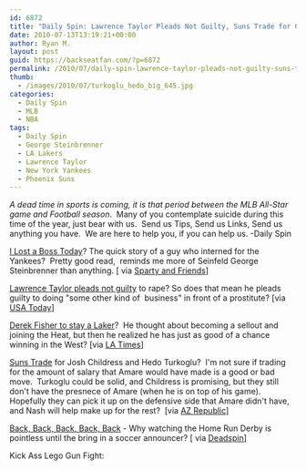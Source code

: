 ```yaml
---
id: 6872
title: "Daily Spin: Lawrence Taylor Pleads Not Guilty, Suns Trade for Childress and Turkoglu, Kick Ass Lego Gun Fight"
date: 2010-07-13T13:19:21+00:00
author: Ryan M.
layout: post
guid: https://backseatfan.com/?p=6872
permalink: /2010/07/daily-spin-lawrence-taylor-pleads-not-guilty-suns-trade-for-childress-and-turkoglu-kick-ass-lego-gun-fight/
thumb:
  - /images/2010/07/turkoglu_hedo_big_645.jpg
categories:
  - Daily Spin
  - MLB
  - NBA
tags:
  - Daily Spin
  - George Steinbrenner
  - LA Lakers
  - Lawrence Taylor
  - New York Yankees
  - Phoenix Suns
---
```


<div class="entry">
  <p>
    <em>A dead time in sports is coming, it is that period between the MLB All-Star game and Football season</em>.  Many of you contemplate suicide during this time of the year, just bear with us.  Send us Tips, Send us Links, Send us anything you have.  We are here to help you, if you can help us. -Daily Spin
  </p>

  <p>
    <a href="http://www.spartyandfriends.com/2010/07/13/sports-has-lost-its-best-owner/">I Lost a Boss Today</a>? The quick story of a guy who interned for the Yankees?  Pretty good read,  reminds me more of Seinfeld George Steinbrenner than anything. [ via <a href="http://www.spartyandfriends.com/2010/07/13/sports-has-lost-its-best-owner/">Sparty and Friends</a>]
  </p>

  <p>
    <a href="http://www.usatoday.com/sports/football/nfl/2010-07-13-lawrence-taylor-plea_N.htm">Lawrence Taylor pleads not guilty</a> to rape? So does that mean he pleads guilty to doing "some other kind of  business" in front of a prostitute? [via <a href="http://www.usatoday.com/sports/football/nfl/2010-07-13-lawrence-taylor-plea_N.htm">USA Today</a>]
  </p>

  <p>
    <a href="http://www.latimes.com/sports/la-sp-0713-lakers-derek-fisher-20100713,0,6291393.story">Derek Fisher to stay a Laker</a>?  He thought about becoming a sellout and joining the Heat, but then he realized he has just as good of a chance winning in the West? [via <a href="http://www.latimes.com/sports/la-sp-0713-lakers-derek-fisher-20100713,0,6291393.story">LA Times</a>]
  </p>

  <p>
    <a href="http://www.azcentral.com/sports/suns/articles/2010/07/11/20100711phoenix-suns-acquire-hedo-turkoglu-josh-childress.html">Suns Trade</a> for Josh Childress and Hedo Turkoglu?  I'm not sure if trading for the amount of salary that Amare would have made is a good or bad move.  Turkoglu could be solid, and Childress is promising, but they still don't have the presnece of Amare (when he is on top of his game).  Hopefully they can pick it up on the defensive side that Amare didn't have, and Nash will help make up for the rest?  [via <a href="http://www.azcentral.com/sports/suns/articles/2010/07/11/20100711phoenix-suns-acquire-hedo-turkoglu-josh-childress.html">AZ Republic</a>]
  </p>

  <p>
    <a href="http://deadspin.com/5585945/last-nights-winner-people-with-functioning-mute-buttons">Back, Back, Back, Back, Back</a> - Why watching the Home Run Derby is pointless until the bring in a soccer announcer? [ via <a href="http://deadspin.com/5585945/last-nights-winner-people-with-functioning-mute-buttons">Deadspin</a>]
  </p>

  <p>
    Kick Ass Lego Gun Fight:
  </p>

  <p>
  </p>
</div>
